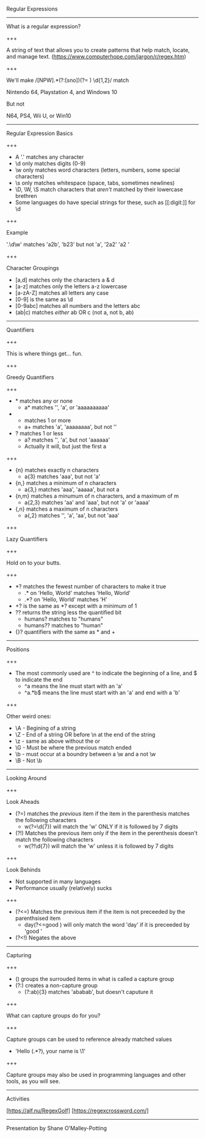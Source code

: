 Regular Expressions

---

What is a regular expression?

+++

A string of text that allows you to create patterns that help match, locate, and manage text. 
(https://www.computerhope.com/jargon/r/regex.htm)

+++

We'll make /[NPW].\*(?:[sno])(?= ) \d{1,2}/ match

Nintendo 64, Playstation 4, and Windows 10

But not 

N64, PS4, Wii U, or Win10 

---

Regular Expression Basics

+++

* A '.' matches any character
* \d only matches digits (0-9)
* \w only matches word characters (letters, numbers, some special characters)
* \s only matches whitespace (space, tabs, sometimes newlines)
* \D, \W, \S match characters that _aren't_ matched by their lowercase brethren
* Some languages do have special strings for these, such as [[:digit:]] for \d

+++

Example

'.\d\w' matches 'a2b', 'b23' but not 'a', '2a2' 'a2 '

+++

Character Groupings

* [a,d] matches only the characters a & d
* [a-z] matches only the letters a-z lowercase
* [a-zA-Z] matches all letters any case
* [0-9] is the same as \d
* [0-9abc] matches all numbers and the letters abc
* (ab|c) matches _either_ ab OR c (not a, not b, ab)

---

Quantifiers

+++

This is where things get... fun.

+++

Greedy Quantifiers

+++

* \* matches any or none
  * a\* matches '', 'a', or 'aaaaaaaaaa'
* + matches 1 or more
  * a+ matches 'a', 'aaaaaaaa', but not ''
* ? matches 1 or less
  * a? matches '', 'a', but not 'aaaaaa'
  * Actually it will, but just the first a

+++

* {n} matches exactly n characters
  * a{3} matches 'aaa', but not 'a'
* {n,} matches a minimum of n characters
  * a{3,} matches 'aaa', 'aaaaa', but not a
* {n,m} matches a minumum of n characters, and a maximum of m
  * a{2,3} matches 'aa' and 'aaa', but not 'a' or 'aaaa'
* {,n} matches a maximum of n characters
  * a{,2} matches '', 'a', 'aa', but not 'aaa'

+++

Lazy Quantifiers

+++

Hold on to your butts.

+++

* \*? matches the fewest number of characters to make it true
  * .\* on 'Hello, World' matches 'Hello, World'
  * .\*? on 'Hello, World' matches 'H'
* +? is the same as \*? except with a minimum of 1
* ?? returns the string less the quantified bit
  * humans? matches to "humans"
  * humans?? matches to "human"
* {}? quantifiers with the same as * and +  
 
---

Positions

+++

* The most commonly used are ^ to indicate the beginning of a line, and $ to indicate the end
  * ^a means the line must start with an 'a'
  * ^a.\*b$ means the line must start with an 'a' and end with a 'b'

+++

Other weird ones:

* \A - Begining of a string
* \Z - End of a string OR before \n at the end of the string
* \z - same as above without the or
* \G - Must be where the previous match ended
* \b - must occur at a boundry between a \w and a not \w
* \B - Not \b

---

Looking Around

+++

Look Aheads

* (?=) matches the _previous_ item if the item in the parenthesis matches the following characters
  * w(?=\d{7}) will match the 'w' ONLY if it is followed by 7 digits
* (?!) Matches the previous item only if the item in the perenthesis doesn't match the following characters
  * w(?!\d{7}) will match the 'w' unless it is followed by 7 digits
  
+++

Look Behinds

* Not supported in many languages
* Performance usually (relatively) sucks

+++

* (?<=) Matches the previous item if the item is not preceeded by the parenthsised item
  * day(?<=good ) will only match the word 'day' if it is preceeded by 'good '
* (?<!) Negates the above

---

Capturing

+++

* () groups the surrouded items in what is called a capture group
* (?:) creates a non-capture group
  * (?:ab){3} matches 'ababab', but doesn't caputure it

+++

What can capture groups do for you?

+++

Capture groups can be used to reference already matched values

* 'Hello (.\*?), your name is \1'

+++

Capture groups may also be used in programming languages and other tools, as you will see.

---

Activities 

[https://alf.nu/RegexGolf]
[https://regexcrossword.com/]

---
Presentation by Shane O'Malley-Potting
